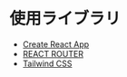 # 使用ライブラリ

- [Create React App](https://github.com/facebook/create-react-app)
- [REACT ROUTER](https://github.com/ReactTraining/react-router)
- [Tailwind CSS](https://tailwindcss.com/)
